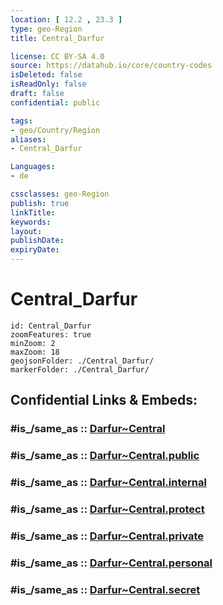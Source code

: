 ```yaml
---
location: [ 12.2 , 23.3 ] 
type: geo-Region
title: Central_Darfur

license: CC BY-SA 4.0
source: https://datahub.io/core/country-codes
isDeleted: false
isReadOnly: false
draft: false
confidential: public

tags:
- geo/Country/Region
aliases:
- Central_Darfur

Languages:
- de

cssclasses: geo-Region
publish: true
linkTitle: 
keywords: 
layout: 
publishDate: 
expiryDate: 
---
```


# Central_Darfur

```leaflet
id: Central_Darfur
zoomFeatures: true 
minZoom: 2 
maxZoom: 18
geojsonFolder: ./Central_Darfur/
markerFolder: ./Central_Darfur/
```


## Confidential Links & Embeds: 

### #is_/same_as :: [Darfur~Central](/_Standards/Earth/Continent/Africa/Africa~East/Sudan~North/States~Sudan~North/Darfur~Central.md) 

### #is_/same_as :: [Darfur~Central.public](/_public/Earth/Continent/Africa/Africa~East/Sudan~North/States~Sudan~North/Darfur~Central.public.md) 

### #is_/same_as :: [Darfur~Central.internal](/_internal/Earth/Continent/Africa/Africa~East/Sudan~North/States~Sudan~North/Darfur~Central.internal.md) 

### #is_/same_as :: [Darfur~Central.protect](/_protect/Earth/Continent/Africa/Africa~East/Sudan~North/States~Sudan~North/Darfur~Central.protect.md) 

### #is_/same_as :: [Darfur~Central.private](/_private/Earth/Continent/Africa/Africa~East/Sudan~North/States~Sudan~North/Darfur~Central.private.md) 

### #is_/same_as :: [Darfur~Central.personal](/_personal/Earth/Continent/Africa/Africa~East/Sudan~North/States~Sudan~North/Darfur~Central.personal.md) 

### #is_/same_as :: [Darfur~Central.secret](/_secret/Earth/Continent/Africa/Africa~East/Sudan~North/States~Sudan~North/Darfur~Central.secret.md)


